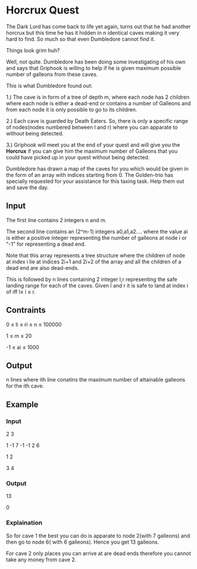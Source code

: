 # Horcrux Quest
The Dark Lord has come back to life yet again, turns out that he had another horcrux but this time he has it hidden in n identical caves making it very hard to find. So much so that even Dumbledore cannot find it.

Things look grim huh? 

Well, not quite. Dumbledore has been doing some investigating of his own and says that Griphook is willing to help if he is given maximum possible number of galleons from these caves.

This is what Dumbledore found out:

1.)  The cave is in form of a tree of depth m, where each node has 2 children where each node is either a dead-end or contains a number of Galleons and from each node it is only possible to go to its children.

2.)  Each cave is guarded by Death Eaters. So, there is only a specific range of nodes(nodes numbered between l and r) where you can apparate to without being detected.

3.)  Griphook will meet you at the end of your quest and will give you the **Horcrux** if you can give him the maximum number of Galleons that you could have picked up in your quest without being detected.


Dumbledore has drawn a map of the caves for you which would be given in the form of an array with indices starting from 0.
The Golden-trio has specially requested for your assistance for this taxing task. Help them out and save the day.

## Input
The first line contains 2 integers n and m.

The second line contains an (2^m-1) integers a0,a1,a2.... where the value ai is either a positive integer representing the number of galleons at node i or "-1" for representing a dead end.

Note that this array represents a tree structure where the children of node at index i lie at indices 2i+1 and 2i+2 of the array and all the children of a dead end are also dead-ends. 

This is followed by n lines containing 2 integer l,r representing the safe landing range for each of the caves. Given l and r it is safe to land at index i of iff l≤ i ≤ r.

## Contraints
0 ≤ li ≤ ri ≤ n ≤ 100000

1 ≤ m ≤ 20

-1 ≤ ai ≤ 1000

## Output
n lines where ith line conatins the maximum number of attainable galleons for the ith cave.

## Example
### Input
2 3

1 -1 7 -1 -1 2 6

1 2

3 4

### Output
13

0
### Explaination

 So for cave 1 the best you can do is apparate to node 2(with 7 galleons) and then go to node 6( with 6 galleons). Hence you get 13 galleons.
  
 For cave 2 only places you can arrive at are dead ends therefore you cannot take any money from  cave 2.
  

